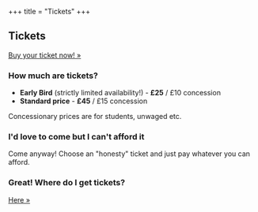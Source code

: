 +++
title = "Tickets"
+++

<section class="row">
    <div class="main-container">
        <a id="top"></a>
        <main class="container generic">
            <div class="col-md-12 main">
                <h1>Tickets</h1>
                <p>
                    <a class="inner-link highlight" href="https://ti.to/nidc/nidc2018">Buy your ticket now! &raquo;</a>
                </p>
                <h3>How much are tickets?</h3>
                <p>
                    <ul>
                        <li><strong>Early Bird</strong> (strictly limited availability!) - <strong>£25</strong> / £10 concession</li>
                        <li><strong>Standard price</strong> - <strong>£45</strong> / £15 concession</li>
                    </ul>
                    Concessionary prices are for students, unwaged etc.
                </p>
                <h3>I'd love to come but I can't afford it</h3>
                <p>
                    Come anyway! Choose an "honesty" ticket and just pay whatever you can afford.
                </p>
                <h3>Great! Where do I get tickets?</h3>
                <p>
                    <a class="inner-link highlight" href="https://ti.to/nidc/nidc2018">Here &raquo;</a>
                </p>
            </div>
        </main>
    </div>
</section>